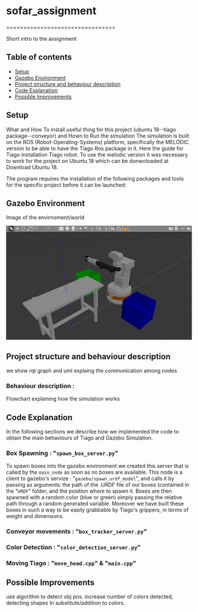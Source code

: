 # sofar_assignment
================================

Short intro to the assignment



Table of contents
----------------------

* [Setup](#setup)
* [Gazebo Environment](#gazebo-environment)
* [Project structure and behaviour description](#project-structure-and-behaviour-description)
* [Code Explanation](#code-explanation)
* [Possible Improvements](#possible-improvements)

## Setup

What and How To install useful thing for this project (ubuntu 18--tiago package--conveyor) and Hown to Run the simulation 
The simulation is built on the ROS (Robot-Operating-Systems) platform, specifically the MELODIC version to be able to have the Tiago Ros package in it. Here the guide for Tiago installation Tiago robot. To use the melodic version it was necessary to work for the project on Ubuntu 18 which can be donwoloaded at Download Ubuntu 18.

The program requires the installation of the following packages and tools for the specific project before it can be launched:



## Gazebo Environment

Image of the envirnoment/world
<p>
<img src="https://github.com/claudio-dg/sofar_assignment/blob/main/images/Gazebo_world.png?raw=true" width="700"/>
<p>
	
## Project structure and behaviour description

we show rqt graph and uml explaing the communication among nodes


 ### Behaviour description  : ### 

Flowchart explaining how the simulation works

	
	
 ## Code Explanation
 
In the following sections we describe how we implemented the code to obtain the main behaviours of Tiago and Gazebo Simulation.
 ### Box Spawning  :   "```spawn_box_server.py```"
To spawn boxes into the gazebo environment we created this server that is called by the ```main_node``` as soon as no boxes are available.
This node is a client to gazebo's servize : "```gazebo/spawn_urdf_model```", and calls it by passing as arguments: the path of the .URDF file of our boxes (contained in the "```URDF```" folder, and the position where to spawn it. Boxes are then spawned with a random color (blue or green) simply passing the relative path through a random generated variable. Moreover we have built these boxes in such a way to be easily grabbable by Tiago's grippers, in terms of weight and dimensions.
	
 
 ### Conveyor movements  :  "```box_tracker_server.py```"
 
 ### Color Detection  :  "```color_detection_server.py```"
 
 ### Moving Tiago :   "```move_head.cpp```" & "```main.cpp```"
 

## Possible Improvements
 
use algorithm to detect obj pos. increase number of colors detected, detecting shapes In substitute/addition to colors. 

 
 
 
 
 

